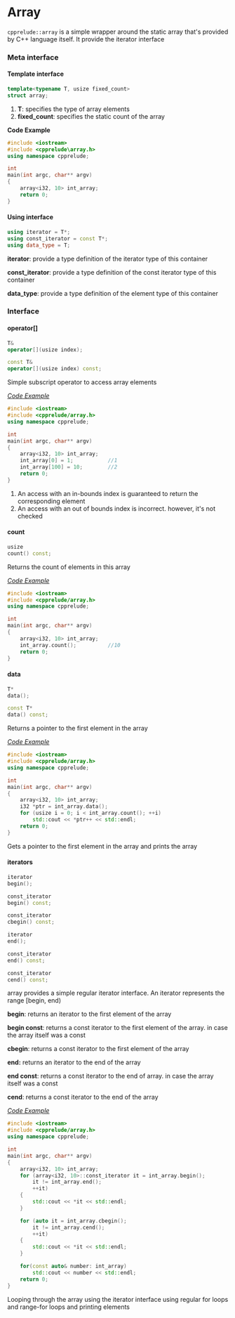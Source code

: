 # Array

`cpprelude::array` is a simple wrapper around the static array that's provided by C++ language itself. It provide the iterator interface

### Meta interface

#### Template interface

```c++
template<typename T, usize fixed_count>
struct array;
```

1. **T**: specifies the type of array elements
2. **fixed_count**: specifies the static count of the array

**Code Example**

```c++
#include <iostream>
#include <cpprelude\array.h>
using namespace cpprelude;

int
main(int argc, char** argv)
{
	array<i32, 10> int_array;
	return 0;
}
```

#### Using interface

```c++
using iterator = T*;
using const_iterator = const T*;
using data_type = T;
```

**iterator**: provide a type definition of the iterator type of this container

**const_iterator**: provide a type definition of the const iterator type of this container

**data_type**: provide a type definition of the element type of this container



### Interface

#### operator[]

```c++
T&
operator[](usize index);

const T&
operator[](usize index) const;
```

Simple subscript operator to access array elements

*<u>Code Example</u>*

```c++
#include <iostream>
#include <cpprelude/array.h>
using namespace cpprelude;

int
main(int argc, char** argv)
{
	array<i32, 10> int_array;
	int_array[0] = 1;			//1
	int_array[100] = 10;		//2
	return 0;
}
```

1. An access with an in-bounds index is guaranteed to return the corresponding element
2. An access with an out of bounds index is incorrect. however, it's not checked

#### count

```c++
usize
count() const;
```

Returns the count of elements in this array

*<u>Code Example</u>*

```c++
#include <iostream>
#include <cpprelude/array.h>
using namespace cpprelude;

int
main(int argc, char** argv)
{
	array<i32, 10> int_array;
	int_array.count();			//10
	return 0;
}
```

#### data

```c++
T*
data();

const T*
data() const;
```

Returns a pointer to the first element in the array

*<u>Code Example</u>*

```c++
#include <iostream>
#include <cpprelude/array.h>
using namespace cpprelude;

int
main(int argc, char** argv)
{
	array<i32, 10> int_array;
	i32 *ptr = int_array.data();
	for (usize i = 0; i < int_array.count(); ++i)
		std::cout << *ptr++ << std::endl;
	return 0;
}
```

Gets a pointer to the first element in the array and prints the array

#### iterators

```c++
iterator
begin();

const_iterator
begin() const;

const_iterator
cbegin() const;

iterator
end();

const_iterator
end() const;

const_iterator
cend() const;
```

array provides a simple regular iterator interface. An iterator represents the range [begin, end)

**begin**:  returns an iterator to the first element of the array

**begin const**: returns a const iterator to the first element of the array. in case the array itself was a const

**cbegin**: returns a const iterator to the first element of the array

**end:** returns an iterator to the end of the array

**end const**: returns a const iterator to the end of array. in case the array itself was a const

**cend**: returns a const iterator to the end of the array

*<u>Code Example</u>*

```c++
#include <iostream>
#include <cpprelude/array.h>
using namespace cpprelude;

int
main(int argc, char** argv)
{
	array<i32, 10> int_array;
	for (array<i32, 10>::const_iterator it = int_array.begin();
		it != int_array.end();
		++it)
	{
		std::cout << *it << std::endl;
	}

	for (auto it = int_array.cbegin();
		it != int_array.cend();
		++it)
	{
		std::cout << *it << std::endl;
	}

	for(const auto& number: int_array)
		std::cout << number << std::endl;
	return 0;
}
```

Looping through the array using the iterator interface using regular for loops and range-for loops and printing elements